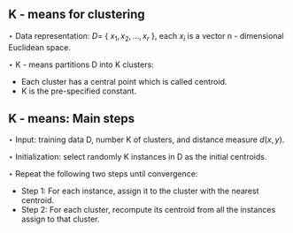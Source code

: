 ## K - means for clustering
$\star$ Data representation: $D =$ \{ $x_1, x_2,..., x_r$ \}, each $x_i$ is a vector n - dimensional Euclidean space.

$\star$ K - means partitions D into K clusters:
   - Each cluster has a central point which is called centroid.
   - K is the pre-specified constant.

## K - means: Main steps
$\star$ Input: training data D, number K of clusters, and distance measure $d(x, y)$.

$\star$ Initialization: select randomly K instances in D as the initial centroids.

$\star$ Repeat the following two steps until convergence:
  - Step 1: For each instance, assign it to the cluster with the nearest centroid.
  - Step 2: For each cluster, recompute its centroid from all the instances assign to that cluster.
